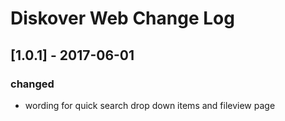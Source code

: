 # Diskover Web Change Log

## [1.0.1] - 2017-06-01
### changed
- wording for quick search drop down items and fileview page
